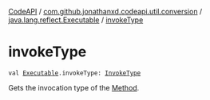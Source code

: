 [CodeAPI](../../index.md) / [com.github.jonathanxd.codeapi.util.conversion](../index.md) / [java.lang.reflect.Executable](index.md) / [invokeType](.)

# invokeType

`val `[`Executable`](http://docs.oracle.com/javase/6/docs/api/java/lang/reflect/Executable.html)`.invokeType: `[`InvokeType`](../../com.github.jonathanxd.codeapi.base/-invoke-type/index.md)

Gets the invocation type of the [Method](http://docs.oracle.com/javase/6/docs/api/java/lang/reflect/Method.html).

